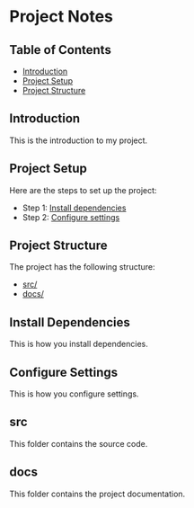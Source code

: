 # Project Notes

## Table of Contents
- [Introduction](#introduction)
- [Project Setup](#project-setup)
- [Project Structure](#project-structure)

## Introduction
This is the introduction to my project.

## Project Setup
Here are the steps to set up the project:
- Step 1: [Install dependencies](#install-dependencies)
- Step 2: [Configure settings](#configure-settings)

## Project Structure
The project has the following structure:
- [src/](#src)
- [docs/](#docs)

## Install Dependencies
This is how you install dependencies.

## Configure Settings
This is how you configure settings.

## src
This folder contains the source code.

## docs
This folder contains the project documentation.
